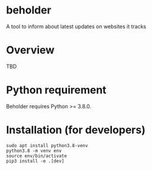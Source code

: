 # beholder
A tool to inform about latest updates on websites it tracks

# Overview
TBD

# Python requirement
Beholder requires Python >= 3.8.0.

# Installation (for developers)

    sudo apt install python3.8-venv
    python3.8 -m venv env
    source env/bin/activate
    pip3 install -e .[dev]
